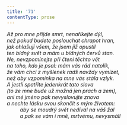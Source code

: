 ```yaml
---
title: '71'
contentType: prose
---
```


<section>

_Až pro mne přijde smrt, nenaříkejte dýl,  
než pokud budete poslouchat chrapot hran,  
jak ohlašují všem, že jsem již opustil  
ten bídný svět a mám u bídných červů stan.  
Ne, nevzpomínejte při čtení těchto vět  
na toho, kdo je psal: mám vás rád natolik,  
že vám chci z myšlenek radš navždy vymizet,  
než aby vzpomínka na mne vás stála vzlyk.  
A jestli spatříte jedenkrát tato slova  
(to ze mne bude už možná jen prach a zem),  
ani mé jméno pak nevyslovujte znova  
a nechte lásku svou skončit s mým životem:  
         aby se moudrý svět nedíval na váš žal  
         a pak se vám i mně, mrtvému, nevysmál!_

</section>
